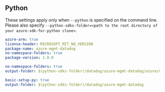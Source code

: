 ## Python

These settings apply only when `--python` is specified on the command line.
Please also specify `--python-sdks-folder=<path to the root directory of your azure-sdk-for-python clone>`.

``` yaml $(track2)
azure-arm: true
license-header: MICROSOFT_MIT_NO_VERSION
package-name: azure-mgmt-datadog
no-namespace-folders: true
package-version: 1.0.0
```

``` yaml $(python-mode) == 'update'
no-namespace-folders: true
output-folder: $(python-sdks-folder)/datadog/azure-mgmt-datadog/azure/mgmt/datadog
```

``` yaml $(python-mode) == 'create'
basic-setup-py: true
output-folder: $(python-sdks-folder)/datadog/azure-mgmt-datadog
```
